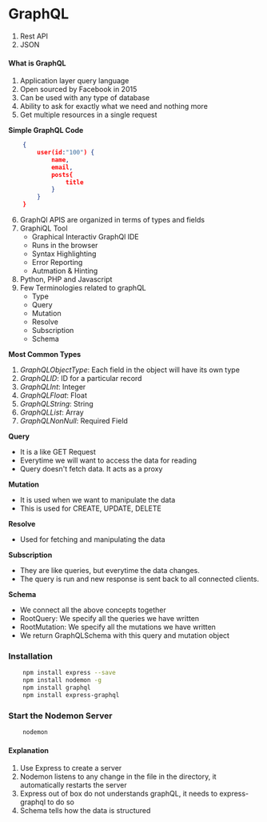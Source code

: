 # GraphQL #
1) Rest API
2) JSON

#### What is GraphQL ####
1) Application layer query language
2) Open sourced by Facebook in 2015
3) Can be used with any type of database
4) Ability to ask for exactly what we need and nothing more
5) Get multiple resources in a single request

**Simple GraphQL Code**
```json
    {
        user(id:"100") {
            name,
            email,
            posts{
                title
            }
        }
    }
```
6. GraphQl APIS are organized in terms of types and fields
7. GraphiQL Tool
    * Graphical Interactiv GraphQl IDE
    * Runs in the browser
    * Syntax Highlighting
    * Error Reporting 
    * Autmation & Hinting
8. Python, PHP and Javascript 
9. Few Terminologies related to graphQL
    * Type
    * Query
    * Mutation
    * Resolve
    * Subscription
    * Schema

**Most Common Types**

1. *GraphQLObjectType*: Each field in the object will have its own type
2. *GraphQLID*: ID for a particular record
3. *GraphQLInt*: Integer
4. *GraphQLFloat*: Float
5. *GraphQLString*: String
6. *GraphQLList*: Array
7. *GraphQLNonNull*: Required Field

**Query**
* It is a like GET Request
* Everytime we will want to access the data for reading
* Query doesn't fetch data. It acts as a proxy

**Mutation**
* It is used when we want to manipulate the data
* This is used for CREATE, UPDATE, DELETE

**Resolve**
* Used for fetching and manipulating the data

**Subscription**
* They are like queries, but everytime the data changes.
* The query is run and new response is sent back to all connected clients.

**Schema**
* We connect all the above concepts together
* RootQuery: We specify all the queries we have written
* RootMutation: We specify all the mutations we have written
* We return GraphQLSchema with this query and mutation object

### Installation ### 
```bash
    npm install express --save
    npm install nodemon -g
    npm install graphql
    npm install express-graphql
```

### Start the Nodemon Server ###
```bash
    nodemon
```

#### Explanation ####
1. Use Express to create a server
2. Nodemon listens to any change in the file in the directory, it automatically restarts the server
3. Express out of box do not understands graphQL, it needs to express-graphql to do so
4. Schema tells how the data is structured